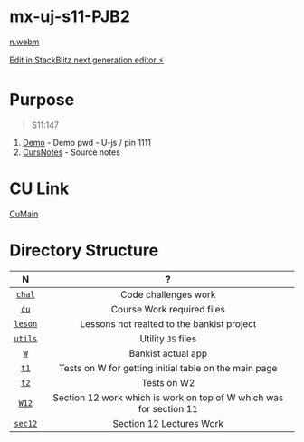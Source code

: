 # mx-uj-s11-PJB2

[n.webm](https://github.com/m0x0m0x/mx-uj-s11-PJB2/assets/123001669/46c04f62-ef60-41fc-8018-2e03382391e1)

[Edit in StackBlitz next generation editor ⚡️](https://stackblitz.com/~/github.com/m0x0m0x/mx-uj-s11-PJB2)

# Purpose

> S11:147

1. [Demo](https://banklist.netlify.app/) - Demo pwd - U-js / pin 1111
2. [CursNotes](https://github.com/m0x0m0x/m-ujs-v1/tree/main/cursa) - Source notes

# CU Link

[CuMain](https://github.com/jonasschmedtmann/complete-javascript-course)

# Directory Structure

|          N          |                                 ?                                  |
| :-----------------: | :----------------------------------------------------------------: |
|  [`chal`](./chal/)  |                        Code challenges work                        |
|    [`cu`](./cu/)    |                     Course Work required files                     |
| [`leson`](./leson/) |             Lessons not realted to the bankist project             |
| [`utils`](./UTILS/) |                         Utility `JS` files                         |
|     [`W`](./W)      |                         Bankist actual app                         |
|    [`t1`](./t1/)    |       Tests on W for getting initial table on the main page        |
|    [`t2`](./t2/)    |                            Tests on W2                             |
|   [`W12`](./W12/)   | Section 12 work which is work on top of W which was for section 11 |
| [`sec12`](./sec12/) |                      Section 12 Lectures Work                      |

